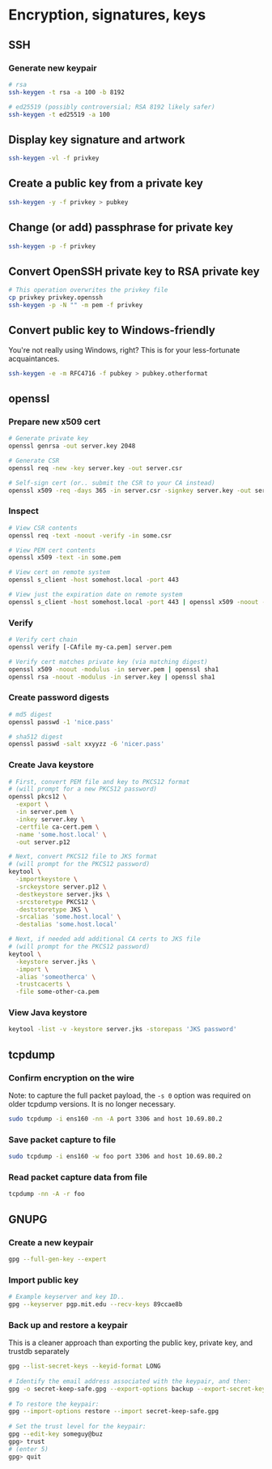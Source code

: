 # Encryption, signatures, keys

## SSH

### Generate new keypair

```bash
# rsa
ssh-keygen -t rsa -a 100 -b 8192

# ed25519 (possibly controversial; RSA 8192 likely safer)
ssh-keygen -t ed25519 -a 100
```

## Display key signature and artwork

```bash
ssh-keygen -vl -f privkey
```

## Create a public key from a private key

```bash
ssh-keygen -y -f privkey > pubkey
```

## Change (or add) passphrase for private key

```bash
ssh-keygen -p -f privkey
```

## Convert OpenSSH private key to RSA private key

```bash
# This operation overwrites the privkey file
cp privkey privkey.openssh
ssh-keygen -p -N "" -m pem -f privkey
```

## Convert public key to Windows-friendly

You're not really using Windows, right? This is for your less-fortunate acquaintances.

```bash
ssh-keygen -e -m RFC4716 -f pubkey > pubkey.otherformat
```

## openssl

### Prepare new x509 cert

```bash
# Generate private key
openssl genrsa -out server.key 2048

# Generate CSR
openssl req -new -key server.key -out server.csr

# Self-sign cert (or.. submit the CSR to your CA instead)
openssl x509 -req -days 365 -in server.csr -signkey server.key -out server.pem
```

### Inspect

```bash
# View CSR contents
openssl req -text -noout -verify -in some.csr

# View PEM cert contents
openssl x509 -text -in some.pem

# View cert on remote system
openssl s_client -host somehost.local -port 443

# View just the expiration date on remote system
openssl s_client -host somehost.local -port 443 | openssl x509 -noout -dates
```

### Verify

```bash
# Verify cert chain
openssl verify [-CAfile my-ca.pem] server.pem

# Verify cert matches private key (via matching digest)
openssl x509 -noout -modulus -in server.pem | openssl sha1
openssl rsa -noout -modulus -in server.key | openssl sha1
```

### Create password digests

```bash
# md5 digest
openssl passwd -1 'nice.pass'

# sha512 digest
openssl passwd -salt xxyyzz -6 'nicer.pass'
```

### Create Java keystore

```bash
# First, convert PEM file and key to PKCS12 format
# (will prompt for a new PKCS12 password)
openssl pkcs12 \
  -export \
  -in server.pem \
  -inkey server.key \
  -certfile ca-cert.pem \
  -name 'some.host.local' \
  -out server.p12
```

```bash
# Next, convert PKCS12 file to JKS format
# (will prompt for the PKCS12 password)
keytool \
  -importkeystore \
  -srckeystore server.p12 \
  -destkeystore server.jks \
  -srcstoretype PKCS12 \
  -deststoretype JKS \
  -srcalias 'some.host.local' \
  -destalias 'some.host.local'
```

```bash
# Next, if needed add additional CA certs to JKS file
# (will prompt for the PKCS12 password)
keytool \
  -keystore server.jks \
  -import \
  -alias 'someotherca' \
  -trustcacerts \
  -file some-other-ca.pem
```

### View Java keystore

```bash
keytool -list -v -keystore server.jks -storepass 'JKS password'
```

## tcpdump

### Confirm encryption on the wire

Note: to capture the full packet payload, the `-s 0` option was required on older tcpdump versions. It is no longer necessary.

```bash
sudo tcpdump -i ens160 -nn -A port 3306 and host 10.69.80.2
```

### Save packet capture to file

```bash
sudo tcpdump -i ens160 -w foo port 3306 and host 10.69.80.2
```

### Read packet capture data from file

```bash
tcpdump -nn -A -r foo
```

## GNUPG

### Create a new keypair

```bash
gpg --full-gen-key --expert
```

### Import public key

```bash
# Example keyserver and key ID..
gpg --keyserver pgp.mit.edu --recv-keys 89ccae8b
```

### Back up and restore a keypair

This is a cleaner approach than exporting the public key, private key, and trustdb separately

```bash
gpg --list-secret-keys --keyid-format LONG
 
# Identify the email address associated with the keypair, and then:
gpg -o secret-keep-safe.gpg --export-options backup --export-secret-keys someguy@buz
 
# To restore the keypair:
gpg --import-options restore --import secret-keep-safe.gpg
 
# Set the trust level for the keypair:
gpg --edit-key someguy@buz
gpg> trust
# (enter 5)
gpg> quit
```
